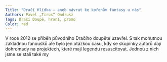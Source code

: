 ```yaml
---
Title: "Dračí Hlídka – aneb návrat ke kořenům fantasy u nás"
Authors: Pavel „Tirus“ Ondrusz
Tags: Dračí Doupě, hraní, promo
Color: red
---
```

V roce 2012 se příběh původního Dračího
doupěte uzavřel. S tak mohutnou základnou
fanoušků ale bylo jen otázkou času,
kdy se skupinky autorů dají dohromady
na projektech, které mají legendu resuscitovat.
Jednou z nich jsme se stali také my
